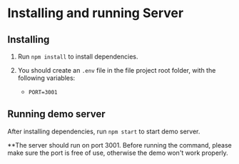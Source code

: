 # Installing and running Server

## Installing

1. Run `npm install` to install dependencies.
2. You should create an `.env` file in the file project root folder, with the following variables:

    * `PORT=3001`

## Running demo server

After installing dependencies, run `npm start` to start demo server.

**The server should run on port 3001. Before running the command, please make sure the port is free of
use, otherwise the demo won't work properly.